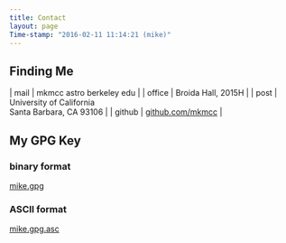 ```yaml
---
title: Contact
layout: page
Time-stamp: "2016-02-11 11:14:21 (mike)"
---
```



Finding Me
----------

| mail   | mkmcc astro berkeley edu                               |
| office | Broida Hall, 2015H                                     |
| post   | University of California <br/> Santa Barbara, CA 93106 |
| github | [github.com/mkmcc](https://github.com/mkmcc/)          |


My GPG Key
----------

### binary format
[mike.gpg]({{site.url}}/files/mike-mccourt.gpg)

### ASCII format
[mike.gpg.asc]({{site.url}}/files/mike-mccourt.gpg.asc)
